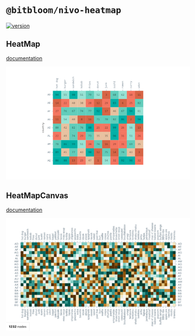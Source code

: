 # `@bitbloom/nivo-heatmap`

[![version](https://img.shields.io/npm/v/@bitbloom/nivo-heatmap.svg?style=flat-square)](https://www.npmjs.com/package/@bitbloom/nivo-heatmap)

## HeatMap

[documentation](http://nivo.rocks/heatmap)

![HeatMap](https://raw.githubusercontent.com/plouc/nivo/master/packages/heatmap/doc/heatmap.png)

## HeatMapCanvas

[documentation](http://nivo.rocks/heatmap/canvas)

![HeatmapCanvas](https://raw.githubusercontent.com/plouc/nivo/master/packages/heatmap/doc/heatmap-canvas.png)

